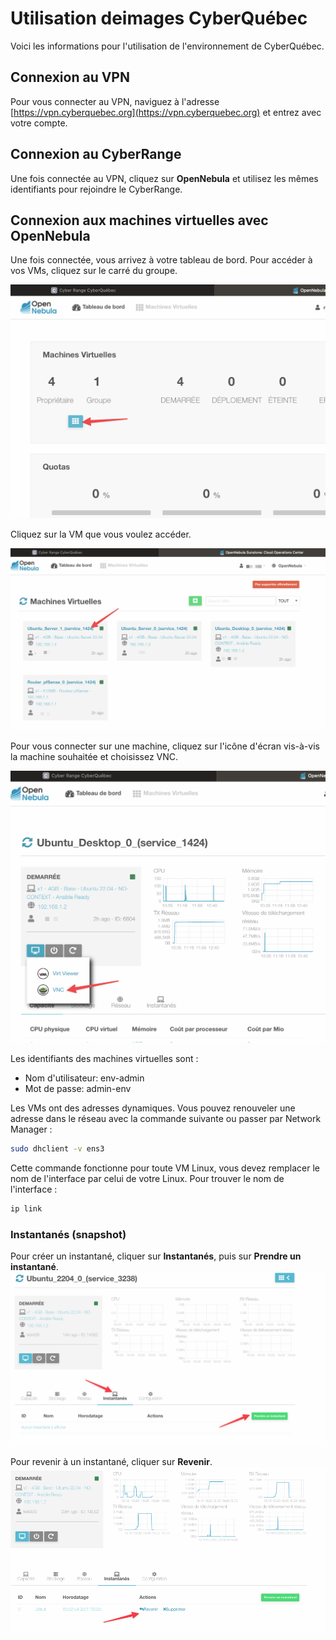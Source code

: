 # Utilisation deimages CyberQuébec

Voici les informations pour l'utilisation de l'environnement de CyberQuébec.

## Connexion au VPN
Pour vous connecter au VPN, naviguez à l'adresse [https://vpn.cyberquebec.org](https://vpn.cyberquebec.org) et entrez avec votre compte.

## Connexion au CyberRange
Une fois connectée au VPN, cliquez sur **OpenNebula** et utilisez les mêmes identifiants pour rejoindre le CyberRange.

## Connexion aux machines virtuelles avec OpenNebula  
Une fois connectée, vous arrivez à votre tableau de bord. Pour accéder à vos VMs, cliquez sur le carré du groupe.

![Accès aux VMs](images/groupeVMs.png)

Cliquez sur la VM que vous voulez accéder.  

![Accès à une VM](images/AccesVM.png)


Pour vous connecter sur une machine, cliquez sur l'icône d'écran vis-à-vis la machine souhaitée et choisissez VNC. 
 
![Connexion à une VM](images/ConnexionVM.png)


Les identifiants des machines virtuelles sont :  
- Nom d'utilisateur: env-admin  
- Mot de passe: admin-env

Les VMs ont des adresses dynamiques. Vous pouvez renouveler une adresse dans le réseau avec la commande suivante ou passer par Network Manager :

```bash
sudo dhclient -v ens3
```

Cette commande fonctionne pour toute VM Linux, vous devez remplacer le nom de l'interface par celui de votre Linux. Pour trouver le nom de l'interface :

```bash
ip link
```


### Instantanés (snapshot)

Pour créer un instantané, cliquer sur **Instantanés**, puis sur **Prendre un instantané**.  
![Prendre instantané](images/instantan01.png)  

Pour revenir à un instantané, cliquer sur **Revenir**.  
![Revenir à un instantané](images/instantan02.png)  
